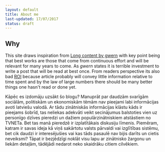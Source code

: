 ```yaml
---
layout: default
title: About me
last-updated: 17/07/2017
status: draft
---
```


## Why

This site draws inspiration from [Long content by gwern][1] with key point being that best works are those that come from continuous effort and will be relevant for many years to come. As *gwern* states it is terrible investment to write a post that will be read at best once. From readers perspective its also bad [ROI][3] because article probably will convey little information relative to time spent and by the law of large numbers there should be many better things one hasn't read or done yet.

Kāpēc es izdomāju uzsākt šo blogu? Manuprāt par daudzām svarīgām sociālām, politiskām un ekonomiskām tēmām nav pieejami labi informācijas avoti latviešu valodā. Ar tādu zinātniskās informācijas klāstu kāds ir pieejams šobrīd, tas neliekas adekvāti veikt secinājumus balstoties vien uz personīgo dzīves pieredzi un dažiem populārzinātniskiem atstāstiem no TVNETa. Bet tas manā pieredzē ir izplatītākais diskusiju līmenis. Piemēram, katram ir savas ideja kā viņš sakārtotu valsts pārvaldi vai izglītības sistēmu, bet cik daudzi ir interesējušies vai kas tāds pasaulē nav bijis darīts un cietis neveiksmi?  Tāpat ir bezjēdzīgi noklāt visu lapu ar zinātnisko žargonu un liekām detaļām, tādējādi nedarot neko skaidrāku citiem cilvēkiem.

[1]: http://gwern.net/About#long-content "gwern.net Long content"
[2]: https://en.wikipedia.org/wiki/Markdown "Markdown"
[3]: https://en.wikipedia.org/wiki/Return_on_investment "RoI"
